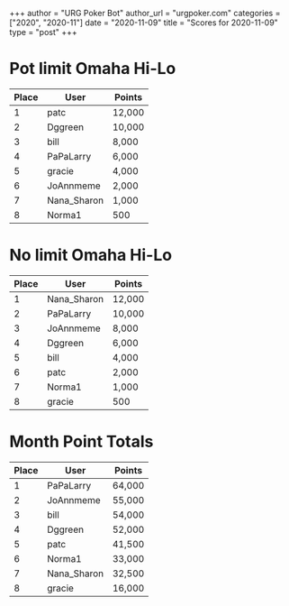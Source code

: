 +++
author = "URG Poker Bot"
author_url = "urgpoker.com"
categories = ["2020", "2020-11"]
date = "2020-11-09"
title = "Scores for 2020-11-09"
type = "post"
+++
# Pot limit Omaha Hi-Lo

| Place | User | Points |
|-------|------|--------|
| 1 | patc | 12,000 |
| 2 | Dggreen | 10,000 |
| 3 | bill | 8,000 |
| 4 | PaPaLarry | 6,000 |
| 5 | gracie | 4,000 |
| 6 | JoAnnmeme | 2,000 |
| 7 | Nana_Sharon | 1,000 |
| 8 | Norma1 | 500 |

# No limit Omaha Hi-Lo

| Place | User | Points |
|-------|------|--------|
| 1 | Nana_Sharon | 12,000 |
| 2 | PaPaLarry | 10,000 |
| 3 | JoAnnmeme | 8,000 |
| 4 | Dggreen | 6,000 |
| 5 | bill | 4,000 |
| 6 | patc | 2,000 |
| 7 | Norma1 | 1,000 |
| 8 | gracie | 500 |

# Month Point Totals

| Place | User | Points |
|-------|------|--------|
| 1 | PaPaLarry | 64,000 |
| 2 | JoAnnmeme | 55,000 |
| 3 | bill | 54,000 |
| 4 | Dggreen | 52,000 |
| 5 | patc | 41,500 |
| 6 | Norma1 | 33,000 |
| 7 | Nana_Sharon | 32,500 |
| 8 | gracie | 16,000 |
